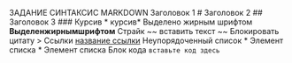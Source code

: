 ЗАДАНИЕ	СИНТАКСИС MARKDOWN
Заголовок 1	#
Заголовок 2	##
Заголовок 3	###
Курсив	* курсив*
Выделено жирным шрифтом	**Выделенжирнымшрифтом**
Страйк	~~ вставить текст ~~
Блокировать цитату	>
Ссылки	[название ссылки](link.com )
Неупорядоченный список	* Элемент списка * Элемент списка
Блок кода	`вставьте код здесь`
